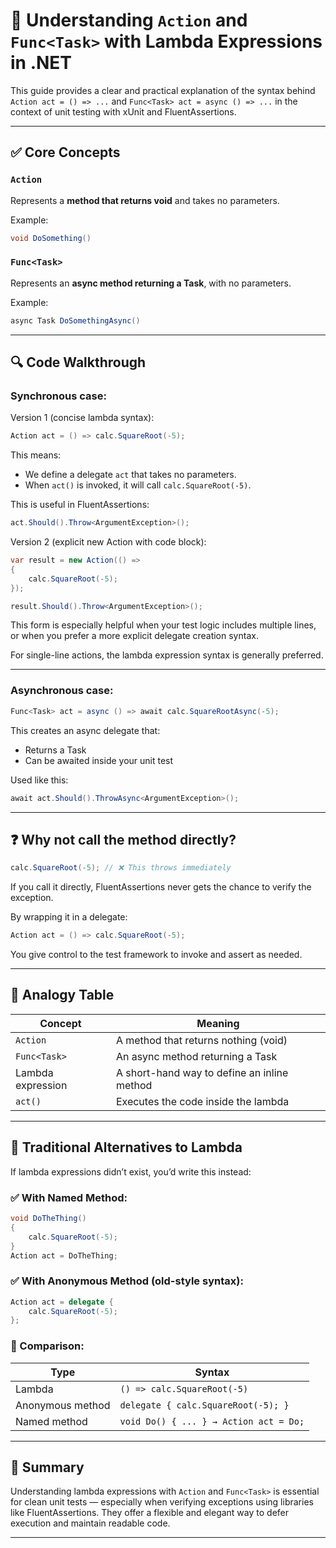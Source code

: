 
# 🧠 Understanding `Action` and `Func<Task>` with Lambda Expressions in .NET

This guide provides a clear and practical explanation of the syntax behind `Action act = () => ...` and `Func<Task> act = async () => ...` in the context of unit testing with xUnit and FluentAssertions.

---

## ✅ Core Concepts

### `Action`
Represents a **method that returns void** and takes no parameters.

Example:
```csharp
void DoSomething()
```

### `Func<Task>`
Represents an **async method returning a Task**, with no parameters.

Example:
```csharp
async Task DoSomethingAsync()
```

---

## 🔍 Code Walkthrough

### Synchronous case:
Version 1 (concise lambda syntax):

```csharp
Action act = () => calc.SquareRoot(-5);
```

This means:
- We define a delegate `act` that takes no parameters.
- When `act()` is invoked, it will call `calc.SquareRoot(-5)`.

This is useful in FluentAssertions:

```csharp
act.Should().Throw<ArgumentException>();
```

Version 2 (explicit new Action with code block):
```csharp
var result = new Action(() => 
{
    calc.SquareRoot(-5);
});

result.Should().Throw<ArgumentException>();
```

This form is especially helpful when your test logic includes multiple lines, or when you prefer a more explicit delegate creation syntax.

For single-line actions, the lambda expression syntax is generally preferred.

---

### Asynchronous case:

```csharp
Func<Task> act = async () => await calc.SquareRootAsync(-5);
```

This creates an async delegate that:
- Returns a Task
- Can be awaited inside your unit test

Used like this:

```csharp
await act.Should().ThrowAsync<ArgumentException>();
```

---

## ❓ Why not call the method directly?

```csharp
calc.SquareRoot(-5); // ❌ This throws immediately
```

If you call it directly, FluentAssertions never gets the chance to verify the exception.

By wrapping it in a delegate:

```csharp
Action act = () => calc.SquareRoot(-5);
```

You give control to the test framework to invoke and assert as needed.

---

## 🧠 Analogy Table

| Concept            | Meaning                                      |
|--------------------|----------------------------------------------|
| `Action`           | A method that returns nothing (void)         |
| `Func<Task>`       | An async method returning a Task             |
| Lambda expression  | A short-hand way to define an inline method  |
| `act()`            | Executes the code inside the lambda          |

---

## 🔁 Traditional Alternatives to Lambda

If lambda expressions didn’t exist, you’d write this instead:

### ✅ With Named Method:
```csharp
void DoTheThing()
{
    calc.SquareRoot(-5);
}
Action act = DoTheThing;
```

### ✅ With Anonymous Method (old-style syntax):
```csharp
Action act = delegate {
    calc.SquareRoot(-5);
};
```

### 🔄 Comparison:

| Type             | Syntax                                  |
|------------------|------------------------------------------|
| Lambda           | `() => calc.SquareRoot(-5)`              |
| Anonymous method | `delegate { calc.SquareRoot(-5); }`      |
| Named method     | `void Do() { ... } → Action act = Do;`   |

---

## 🧾 Summary

Understanding lambda expressions with `Action` and `Func<Task>` is essential for clean unit tests — especially when verifying exceptions using libraries like FluentAssertions. They offer a flexible and elegant way to defer execution and maintain readable code.

---
